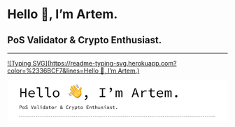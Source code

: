 # Hello 👋, I’m Artem.
## PoS Validator & Crypto Enthusiast.
-----------------------------------------------------------------------
[![Typing SVG](https://readme-typing-svg.herokuapp.com?color=%2336BCF7&lines=Hello 👋, I’m Artem.)](https://git.io/typing-svg)

![header](https://raw.githubusercontent.com/nodeLogs/nodeLogs/main/header.png)
